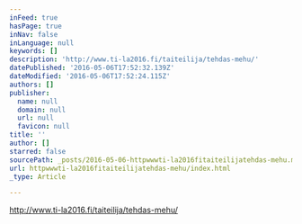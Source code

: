```yaml
---
inFeed: true
hasPage: true
inNav: false
inLanguage: null
keywords: []
description: 'http://www.ti-la2016.fi/taiteilija/tehdas-mehu/'
datePublished: '2016-05-06T17:52:32.139Z'
dateModified: '2016-05-06T17:52:24.115Z'
authors: []
publisher:
  name: null
  domain: null
  url: null
  favicon: null
title: ''
author: []
starred: false
sourcePath: _posts/2016-05-06-httpwwwti-la2016fitaiteilijatehdas-mehu.md
url: httpwwwti-la2016fitaiteilijatehdas-mehu/index.html
_type: Article

---
```

http://www.ti-la2016.fi/taiteilija/tehdas-mehu/